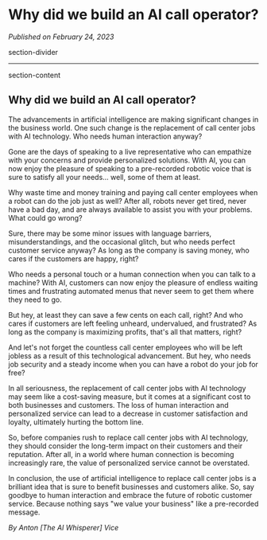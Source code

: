 # Why did we build an AI call operator?

*Published on February 24, 2023*

section-divider

------------------------------------------------------------------------

 section-content

## Why did we build an AI call operator? 

The advancements in artificial intelligence are making significant
changes in the business world. One such change is the replacement of
call center jobs with AI technology. Who needs human interaction anyway?

Gone are the days of speaking to a live representative who can empathize
with your concerns and provide personalized solutions. With AI, you can
now enjoy the pleasure of speaking to a pre-recorded robotic voice that
is sure to satisfy all your needs... well, some of them at least.

Why waste time and money training and paying call center employees when
a robot can do the job just as well? After all, robots never get tired,
never have a bad day, and are always available to assist you with your
problems. What could go wrong?

Sure, there may be some minor issues with language barriers,
misunderstandings, and the occasional glitch, but who needs perfect
customer service anyway? As long as the company is saving money, who
cares if the customers are happy, right?

Who needs a personal touch or a human connection when you can talk to a
machine? With AI, customers can now enjoy the pleasure of endless
waiting times and frustrating automated menus that never seem to get
them where they need to go.

But hey, at least they can save a few cents on each call, right? And who
cares if customers are left feeling unheard, undervalued, and
frustrated? As long as the company is maximizing profits, that's all
that matters, right?

And let's not forget the countless call center employees who will be
left jobless as a result of this technological advancement. But hey, who
needs job security and a steady income when you can have a robot do your
job for free?

In all seriousness, the replacement of call center jobs with AI
technology may seem like a cost-saving measure, but it comes at a
significant cost to both businesses and customers. The loss of human
interaction and personalized service can lead to a decrease in customer
satisfaction and loyalty, ultimately hurting the bottom line.

So, before companies rush to replace call center jobs with AI
technology, they should consider the long-term impact on their customers
and their reputation. After all, in a world where human connection is
becoming increasingly rare, the value of personalized service cannot be
overstated.

In conclusion, the use of artificial intelligence to replace call center
jobs is a brilliant idea that is sure to benefit businesses and
customers alike. So, say goodbye to human interaction and embrace the
future of robotic customer service. Because nothing says "we value your
business" like a pre-recorded message.

*By Anton [The AI Whisperer] Vice*
